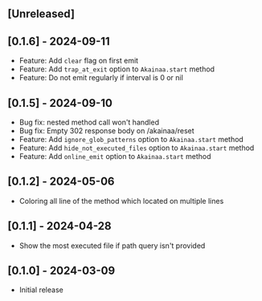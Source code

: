 ## [Unreleased]

## [0.1.6] - 2024-09-11

- Feature: Add `clear` flag on first emit
- Feature: Add `trap_at_exit` option to `Akainaa.start` method
- Feature: Do not emit regularly if interval is 0 or nil

## [0.1.5] - 2024-09-10

- Bug fix: nested method call won't handled
- Bug fix: Empty 302 response body on /akainaa/reset
- Feature: Add `ignore_glob_patterns` option to `Akainaa.start` method
- Feature: Add `hide_not_executed_files` option to `Akainaa.start` method
- Feature: Add `online_emit` option to `Akainaa.start` method

## [0.1.2] - 2024-05-06

- Coloring all line of the method which located on multiple lines

## [0.1.1] - 2024-04-28

- Show the most executed file if path query isn't provided

## [0.1.0] - 2024-03-09

- Initial release

